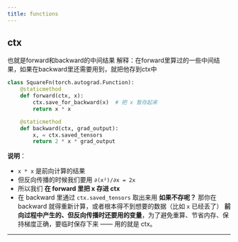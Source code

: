 ```yaml
---
title: functions
---
```



## ctx
也就是forward和backward的中间结果
解释：在forward里算过的一些中间结果，如果在backward里还需要用到，就把他存到ctx中

```python
class SquareFn(torch.autograd.Function):
    @staticmethod
    def forward(ctx, x):
        ctx.save_for_backward(x)  # 把 x 暂存起来
        return x * x

    @staticmethod
    def backward(ctx, grad_output):
        x, = ctx.saved_tensors
        return 2 * x * grad_output
```
**说明**：
* `x * x` 是前向计算的结果
* 但反向传播的时候我们要用 `∂(x²)/∂x = 2x`
* 所以我们 **在 forward 里把 x 存进 ctx**
* 在 backward 里通过 `ctx.saved_tensors` 取出来用
 **如果不存呢？**
那你在 backward 就得重新计算，或者根本得不到想要的数据（比如 `x` 已经丢了）
**前向过程中产生的、但反向传播时还要用的变量**，为了避免重算、节省内存、保持梯度正确，要临时保存下来 —— 用的就是 ctx。

---




